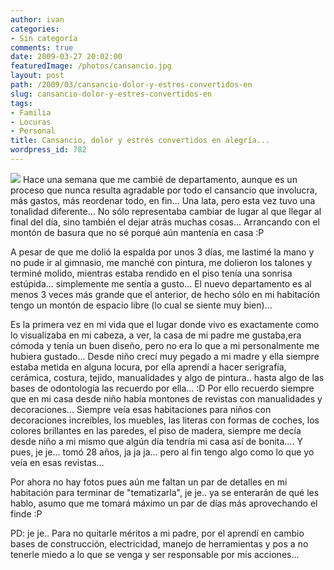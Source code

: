```yaml
---
author: ivan
categories:
- Sin categoría
comments: true
date: 2009-03-27 20:02:00
featuredImage: /photos/cansancio.jpg
layout: post
path: /2009/03/cansancio-dolor-y-estres-convertidos-en
slug: cansancio-dolor-y-estres-convertidos-en
tags:
- Familia
- Locuras
- Personal
title: Cansancio, dolor y estrés convertidos en alegría...
wordpress_id: 782
---
```


[![](/photos/cansancio.jpg)](https://4.bp.blogspot.com/_T2UWuNJg3dQ/SczwYVese7I/AAAAAAAABaA/ydTErahvyDg/s1600-h/cansancio.jpg)
Hace una semana que me cambié de departamento, aunque es un proceso que nunca resulta agradable por todo el cansancio que involucra, más gastos, más reordenar todo, en fin... Una lata, pero esta vez tuvo una tonalidad diferente... No sólo representaba cambiar de lugar al que llegar al final del día, sino también el dejar atrás muchas cosas... Arrancando con el montón de basura que no sé porqué aún mantenía en casa :P

A pesar de que me dolió la espalda por unos 3 días, me lastimé la mano y no pude ir al gimnasio, me manché con pintura, me dolieron los talones y terminé molido, mientras estaba rendido en el piso tenía una sonrisa estúpida... simplemente me sentía a gusto... El nuevo departamento es al menos 3 veces más grande que el anterior, de hecho sólo en mi habitación tengo un montón de espacio libre (lo cual se siente muy bien)...

Es la primera vez en mi vida que el lugar donde vivo es exactamente como lo visualizaba en mi cabeza, a ver, la casa de mi padre me gustaba,era cómoda y tenía un buen diseño, pero no era lo que a mi personalmente me hubiera gustado... Desde niño crecí muy pegado a mi madre y ella siempre estaba metida en alguna locura, por ella aprendí a hacer serigrafía, cerámica, costura, tejido, manualidades y algo de pintura.. hasta algo de las bases de odontología las recuerdo por ella... :D Por ello recuerdo siempre que en mi casa desde niño había montones de revistas con manualidades y decoraciones... Siempre veía esas habitaciones para niños con decoraciones increíbles, los muebles, las literas con formas de coches, los colores brillantes en las paredes, el piso de madera, siempre me decía desde niño a mi mismo que algún día tendría mi casa así de bonita.... Y pues, je je... tomó 28 años, ja ja ja... pero al fin tengo algo como lo que yo veía en esas revistas...

Por ahora no hay fotos pues aún me faltan un par de detalles en mi habitación para terminar de "tematizarla", je je.. ya se enterarán de qué les hablo, asumo que me tomará máximo un par de días más aprovechando el finde :P

PD: je je.. Para no quitarle méritos a mi padre, por el aprendí en cambio bases de construcción, electricidad, manejo de herramientas y pos a no tenerle miedo a lo que se venga y ser responsable por mis acciones...